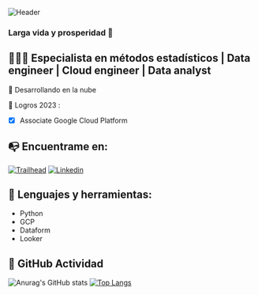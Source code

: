 ![Header](https://github.com/alvaro-alvarez-glez/icons/blob/main/bakground.jpg "Header")

### Larga vida y prosperidad :vulcan_salute:

## :man_technologist::briefcase: Especialista en métodos estadísticos | Data engineer | Cloud engineer | Data analyst

🌱 Desarrollando en la nube

:dart: Logros 2023 :
- [x] Associate Google Cloud Platform

## :mailbox_with_no_mail: Encuentrame en:
[![Trailhead][1.2]][1]    [![Linkedin][2.2]][2]

<!-- Icons -->
[1.2]: https://github.com/alvaro-alvarez-glez/icons/blob/main/salesforce.png
[2.2]: https://github.com/alvaro-alvarez-glez/icons/blob/main/linkedin.png

<!-- Links to your social media accounts -->
[1]: https://trailblazer.me/id/alvaroez
[2]: https://linkedin.com/in/alvaro-alvarez-glez

## :wrench: Lenguajes y herramientas:
- Python
- GCP
- Dataform
- Looker

## :vertical_traffic_light: GitHub Actividad

![Anurag's GitHub stats](https://github-readme-stats.vercel.app/api?username=alvaro-alvarez-glez&show_icons=true)
[![Top Langs](https://github-readme-stats.vercel.app/api/top-langs/?username=alvaro-alvarez-glez)](https://github.com/anuraghazra/github-readme-stats)

